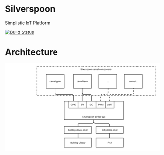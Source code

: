 # Silverspoon
Simplistic IoT Platform

[![Build Status](https://travis-ci.org/px3/silverspoon.svg?branch=master)](https://travis-ci.org/px3/silverspoon)

# Architecture

![Silverspoon Architecture](doc/img/arch.svg "Silverspoon Architecture")